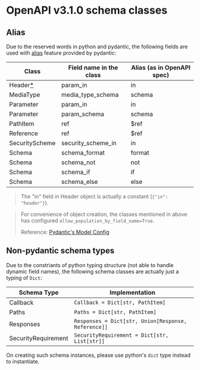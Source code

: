 # OpenAPI v3.1.0 schema classes

## Alias

Due to the reserved words in python and pydantic,
the following fields are used with [alias](https://pydantic-docs.helpmanual.io/usage/schema/#field-customisation) feature provided by pydantic:

| Class | Field name in the class | Alias (as in OpenAPI spec) |
| ----- | ----------------------- | -------------------------- |
| Header[*](#header_param_in) | param_in | in |
| MediaType | media_type_schema | schema |
| Parameter | param_in | in |
| Parameter | param_schema | schema |
| PathItem | ref | $ref |
| Reference | ref | $ref |
| SecurityScheme | security_scheme_in | in |
| Schema | schema_format | format |
| Schema | schema_not | not |
| Schema | schema_if | if |
| Schema | schema_else | else |

> <a name="header_param_in"></a>The "in" field in Header object is actually a constant (`{"in": "header"}`).

> For convenience of object creation, the classes mentioned in above
> has configured `allow_population_by_field_name=True`.
>
> Reference: [Pydantic's Model Config](https://pydantic-docs.helpmanual.io/usage/model_config/)

## Non-pydantic schema types

Due to the constriants of python typing structure (not able to handle dynamic field names),
the following schema classes are actually just a typing of `Dict`:

| Schema Type | Implementation |
| ----------- | -------------- |
| Callback | `Callback = Dict[str, PathItem]` |
| Paths | `Paths = Dict[str, PathItem]` |
| Responses | `Responses = Dict[str, Union[Response, Reference]]` |
| SecurityRequirement | `SecurityRequirement = Dict[str, List[str]]` |

On creating such schema instances, please use python's `dict` type instead to instantiate.
